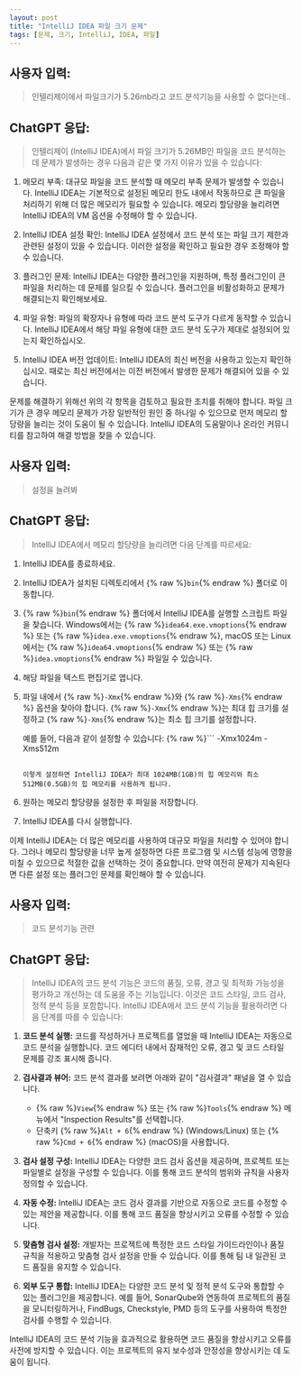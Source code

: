```yaml
---
layout: post
title: "IntelliJ IDEA 파일 크기 문제"
tags: [문제, 크기, IntelliJ, IDEA, 파일]
---
```


## 사용자 입력:
> 인텔리제이에서 파일크기가 5.26mb라고 코드 분석기능을 사용할 수 없다는데..

## ChatGPT 응답:
> 인텔리제이 (IntelliJ IDEA)에서 파일 크기가 5.26MB인 파일을 코드 분석하는 데 문제가 발생하는 경우 다음과 같은 몇 가지 이유가 있을 수 있습니다:

1. 메모리 부족: 대규모 파일을 코드 분석할 때 메모리 부족 문제가 발생할 수 있습니다. IntelliJ IDEA는 기본적으로 설정된 메모리 한도 내에서 작동하므로 큰 파일을 처리하기 위해 더 많은 메모리가 필요할 수 있습니다. 메모리 할당량을 늘리려면 IntelliJ IDEA의 VM 옵션을 수정해야 할 수 있습니다.

2. IntelliJ IDEA 설정 확인: IntelliJ IDEA 설정에서 코드 분석 또는 파일 크기 제한과 관련된 설정이 있을 수 있습니다. 이러한 설정을 확인하고 필요한 경우 조정해야 할 수 있습니다.

3. 플러그인 문제: IntelliJ IDEA는 다양한 플러그인을 지원하며, 특정 플러그인이 큰 파일을 처리하는 데 문제를 일으킬 수 있습니다. 플러그인을 비활성화하고 문제가 해결되는지 확인해보세요.

4. 파일 유형: 파일의 확장자나 유형에 따라 코드 분석 도구가 다르게 동작할 수 있습니다. IntelliJ IDEA에서 해당 파일 유형에 대한 코드 분석 도구가 제대로 설정되어 있는지 확인하십시오.

5. IntelliJ IDEA 버전 업데이트: IntelliJ IDEA의 최신 버전을 사용하고 있는지 확인하십시오. 때로는 최신 버전에서는 이전 버전에서 발생한 문제가 해결되어 있을 수 있습니다.

문제를 해결하기 위해선 위의 각 항목을 검토하고 필요한 조치를 취해야 합니다. 파일 크기가 큰 경우 메모리 문제가 가장 일반적인 원인 중 하나일 수 있으므로 먼저 메모리 할당량을 늘리는 것이 도움이 될 수 있습니다. IntelliJ IDEA의 도움말이나 온라인 커뮤니티를 참고하여 해결 방법을 찾을 수 있습니다.

## 사용자 입력:
> 설정을 늘려봐

## ChatGPT 응답:
> IntelliJ IDEA에서 메모리 할당량을 늘리려면 다음 단계를 따르세요:

1. IntelliJ IDEA를 종료하세요.

2. IntelliJ IDEA가 설치된 디렉토리에서 {% raw %}`bin`{% endraw %} 폴더로 이동합니다.

3. {% raw %}`bin`{% endraw %} 폴더에서 IntelliJ IDEA를 실행할 스크립트 파일을 찾습니다. Windows에서는 {% raw %}`idea64.exe.vmoptions`{% endraw %} 또는 {% raw %}`idea.exe.vmoptions`{% endraw %}, macOS 또는 Linux에서는 {% raw %}`idea64.vmoptions`{% endraw %} 또는 {% raw %}`idea.vmoptions`{% endraw %} 파일일 수 있습니다.

4. 해당 파일을 텍스트 편집기로 엽니다.

5. 파일 내에서 {% raw %}`-Xmx`{% endraw %}와 {% raw %}`-Xms`{% endraw %} 옵션을 찾아야 합니다. {% raw %}`-Xmx`{% endraw %}는 최대 힙 크기를 설정하고 {% raw %}`-Xms`{% endraw %}는 최소 힙 크기를 설정합니다.

   예를 들어, 다음과 같이 설정할 수 있습니다:
   {% raw %}```
   -Xmx1024m
   -Xms512m
   ```{% endraw %}

   이렇게 설정하면 IntelliJ IDEA가 최대 1024MB(1GB)의 힙 메모리와 최소 512MB(0.5GB)의 힙 메모리를 사용하게 됩니다.

6. 원하는 메모리 할당량을 설정한 후 파일을 저장합니다.

7. IntelliJ IDEA를 다시 실행합니다.

이제 IntelliJ IDEA는 더 많은 메모리를 사용하여 대규모 파일을 처리할 수 있어야 합니다. 그러나 메모리 할당량을 너무 높게 설정하면 다른 프로그램 및 시스템 성능에 영향을 미칠 수 있으므로 적절한 값을 선택하는 것이 중요합니다. 만약 여전히 문제가 지속된다면 다른 설정 또는 플러그인 문제를 확인해야 할 수 있습니다.

## 사용자 입력:
> 코드 분석기능 관련

## ChatGPT 응답:
> IntelliJ IDEA의 코드 분석 기능은 코드의 품질, 오류, 경고 및 최적화 가능성을 평가하고 개선하는 데 도움을 주는 기능입니다. 이것은 코드 스타일, 코드 검사, 정적 분석 등을 포함합니다. IntelliJ IDEA에서 코드 분석 기능을 활용하려면 다음 단계를 따를 수 있습니다:

1. **코드 분석 실행:** 코드를 작성하거나 프로젝트를 열었을 때 IntelliJ IDEA는 자동으로 코드 분석을 실행합니다. 코드 에디터 내에서 잠재적인 오류, 경고 및 코드 스타일 문제를 강조 표시해 줍니다.

2. **검사결과 뷰어:** 코드 분석 결과를 보려면 아래와 같이 "검사결과" 패널을 열 수 있습니다.
   - {% raw %}`View`{% endraw %} 또는 {% raw %}`Tools`{% endraw %} 메뉴에서 "Inspection Results"를 선택합니다.
   - 단축키 {% raw %}`Alt + 6`{% endraw %} (Windows/Linux) 또는 {% raw %}`Cmd + 6`{% endraw %} (macOS)을 사용합니다.

3. **검사 설정 구성:** IntelliJ IDEA는 다양한 코드 검사 옵션을 제공하며, 프로젝트 또는 파일별로 설정을 구성할 수 있습니다. 이를 통해 코드 분석의 범위와 규칙을 사용자 정의할 수 있습니다.

4. **자동 수정:** IntelliJ IDEA는 코드 검사 결과를 기반으로 자동으로 코드를 수정할 수 있는 제안을 제공합니다. 이를 통해 코드 품질을 향상시키고 오류를 수정할 수 있습니다.

5. **맞춤형 검사 설정:** 개발자는 프로젝트에 특정한 코드 스타일 가이드라인이나 품질 규칙을 적용하고 맞춤형 검사 설정을 만들 수 있습니다. 이를 통해 팀 내 일관된 코드 품질을 유지할 수 있습니다.

6. **외부 도구 통합:** IntelliJ IDEA는 다양한 코드 분석 및 정적 분석 도구와 통합할 수 있는 플러그인을 제공합니다. 예를 들어, SonarQube와 연동하여 프로젝트의 품질을 모니터링하거나, FindBugs, Checkstyle, PMD 등의 도구를 사용하여 특정한 검사를 수행할 수 있습니다.

IntelliJ IDEA의 코드 분석 기능을 효과적으로 활용하면 코드 품질을 향상시키고 오류를 사전에 방지할 수 있습니다. 이는 프로젝트의 유지 보수성과 안정성을 향상시키는 데 도움이 됩니다.


